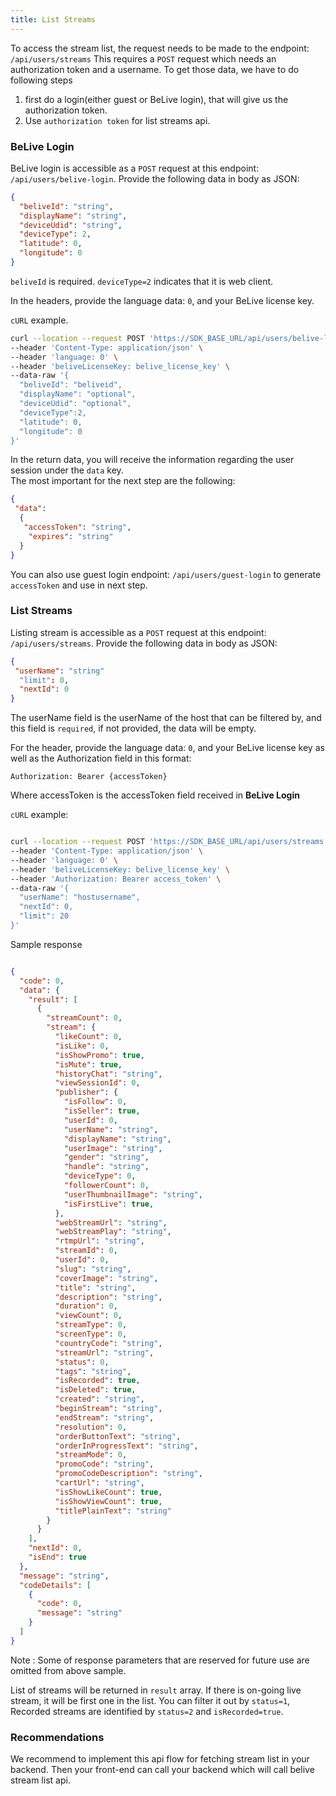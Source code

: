 ```yaml
---
title: List Streams
---
```


To access the stream list, the request needs to be made to the endpoint: `/api/users/streams`  This requires a `POST` request 
which needs an authorization token and a username.  To get those data, we have to do following steps 


1. first do a login(either guest or BeLive login), that will give us the authorization token.  
2. Use `authorization token` for list streams api.  

### BeLive Login 

BeLive login is accessible as a `POST` request at this endpoint: `/api/users/belive-login`.  Provide the following data in body as 
JSON:

```json
{
  "beliveId": "string",
  "displayName": "string",
  "deviceUdid": "string",
  "deviceType": 2,
  "latitude": 0,
  "longitude": 0
}
```

`beliveId` is required. `deviceType=2` indicates that it is web client.

In the headers, provide the language data: `0`, and your BeLive license key.  

`cURL` example.

```bash
curl --location --request POST 'https://SDK_BASE_URL/api/users/belive-login' \
--header 'Content-Type: application/json' \
--header 'language: 0' \
--header 'beliveLicenseKey: belive_license_key' \
--data-raw '{
  "beliveId": "beliveid",
  "displayName": "optional",
  "deviceUdid": "optional",
  "deviceType":2,
  "latitude": 0,
  "longitude": 0
}'

```

In the return data, you will receive the information regarding the user session under the `data` key.  
The most important for the next step are the following:

```json
{
 "data":
  {
   "accessToken": "string",
    "expires": "string"
  }
}
```

You can also use guest login endpoint: `/api/users/guest-login` to generate `accessToken` and use in next step.

### List Streams

Listing stream is accessible as a `POST` request at this endpoint: `/api/users/streams`.  Provide the following data in body as 
JSON:

```json
{
 "userName": "string"
  "limit": 0,
  "nextId": 0
}
```


The userName field is the userName of the host that can be filtered by, and this field is `required`, if not provided, the data will be empty. 

For the header,  provide the language data: `0`, and your BeLive license key as well as the Authorization field in this format:
```
Authorization: Bearer {accessToken}
```
Where accessToken is the accessToken field received in **BeLive Login**

`cURL` example:

```bash

curl --location --request POST 'https://SDK_BASE_URL/api/users/streams' \
--header 'Content-Type: application/json' \
--header 'language: 0' \
--header 'beliveLicenseKey: belive_license_key' \
--header 'Authorization: Bearer access_token' \
--data-raw '{
  "userName": "hostusername",
  "nextId": 0,
  "limit": 20
}'


```

Sample response 

```json

{
  "code": 0,
  "data": {
    "result": [
      {
        "streamCount": 0,
        "stream": {
          "likeCount": 0,
          "isLike": 0,
          "isShowPromo": true,
          "isMute": true,
          "historyChat": "string",
          "viewSessionId": 0,
          "publisher": {
            "isFollow": 0,
            "isSeller": true,
            "userId": 0,
            "userName": "string",
            "displayName": "string",
            "userImage": "string",
            "gender": "string",
            "handle": "string",
            "deviceType": 0,
            "followerCount": 0,
            "userThumbnailImage": "string",
            "isFirstLive": true,
          },
          "webStreamUrl": "string",
          "webStreamPlay": "string",
          "rtmpUrl": "string",
          "streamId": 0,
          "userId": 0,
          "slug": "string",
          "coverImage": "string",
          "title": "string",
          "description": "string",
          "duration": 0,
          "viewCount": 0,
          "streamType": 0,
          "screenType": 0,
          "countryCode": "string",
          "streamUrl": "string",
          "status": 0,
          "tags": "string",
          "isRecorded": true,
          "isDeleted": true,
          "created": "string",
          "beginStream": "string",
          "endStream": "string",
          "resolution": 0,
          "orderButtonText": "string",
          "orderInProgressText": "string",
          "streamMode": 0,
          "promoCode": "string",
          "promoCodeDescription": "string",
          "cartUrl": "string",
          "isShowLikeCount": true,
          "isShowViewCount": true,
          "titlePlainText": "string"
        }
      }
    ],
    "nextId": 0,
    "isEnd": true
  },
  "message": "string",
  "codeDetails": [
    {
      "code": 0,
      "message": "string"
    }
  ]
}

````
Note : Some of response parameters that are reserved for future use are omitted from above sample. 

List of streams will be returned in `result` array. If there is on-going live stream, it will be first one in the list. You can filter it out by `status=1`,
Recorded streams are identified by `status=2` and `isRecorded=true`.

### Recommendations

We recommend to implement this api flow for fetching stream list in your backend. Then your front-end can call your backend which will call belive stream list api.